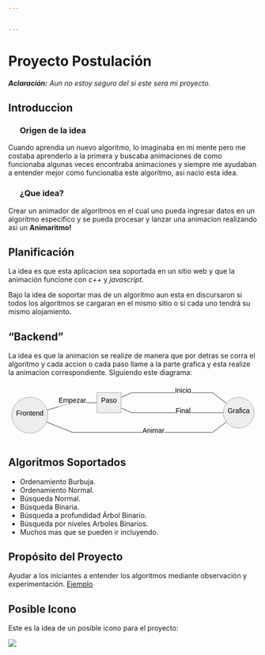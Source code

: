 ```yaml
---


---
```


<h1 id="proyecto-postulación">Proyecto Postulación</h1>
<p><em><strong>Aclaración:</strong>  Aun no estoy seguro del si este sera mi proyecto.</em></p>
<h2 id="introduccion">Introduccion</h2>
<h3 id="origen-de-la-idea">&nbsp;&nbsp;&nbsp;&nbsp;&nbsp; Origen de la idea</h3>
<p>Cuando aprendia un nuevo algoritmo, lo imaginaba en mi mente pero me costaba aprenderlo a la primera y buscaba animaciones de como funcionaba algunas veces encontraba animaciones y siempre me ayudaban a entender mejor como funcionaba este algoritmo, asi nacio esta idea.</p>
<h3 id="¿que-idea">&nbsp;&nbsp;&nbsp;&nbsp;&nbsp; ¿Que idea?</h3>
<p>Crear un animador de algoritmos en el cual uno pueda ingresar datos en un algoritmo especifico y se pueda procesar y lanzar una animacion realizando asi un <strong>Animaritmo!</strong></p>
<h2 id="planificación">Planificación</h2>
<p>La idea es que esta aplicacion sea soportada en un sitio web y que la animación funcione con <em>c++</em> y <em>javascript</em>.</p>
<p>Bajo la idea de soportar mas de un algoritmo aun esta en discursaron si todos los algoritmos se cargaran en el mismo sitio o si cada uno tendrá su mismo alojamiento.</p>
<h2 id="backend">“Backend”</h2>
<p>La idea es que la animacion se realize de manera que por detras se corra el algoritmo y cada accion o cada paso llame a la parte grafica y esta realize la animacion correspondiente. SIguiendo este diagrama:</p>
<pre class=" language-mermaid"><svg id="mermaid-svg-0adN4UnrrrbVZxoi" width="100%" xmlns="http://www.w3.org/2000/svg" xmlns:xlink="http://www.w3.org/1999/xlink" height="135.2916488647461" style="max-width: 580.1666870117188px;" viewBox="0 0 580.1666870117188 135.2916488647461"><style>#mermaid-svg-0adN4UnrrrbVZxoi{font-family:"trebuchet ms",verdana,arial,sans-serif;font-size:16px;fill:#000000;}#mermaid-svg-0adN4UnrrrbVZxoi .error-icon{fill:#552222;}#mermaid-svg-0adN4UnrrrbVZxoi .error-text{fill:#552222;stroke:#552222;}#mermaid-svg-0adN4UnrrrbVZxoi .edge-thickness-normal{stroke-width:2px;}#mermaid-svg-0adN4UnrrrbVZxoi .edge-thickness-thick{stroke-width:3.5px;}#mermaid-svg-0adN4UnrrrbVZxoi .edge-pattern-solid{stroke-dasharray:0;}#mermaid-svg-0adN4UnrrrbVZxoi .edge-pattern-dashed{stroke-dasharray:3;}#mermaid-svg-0adN4UnrrrbVZxoi .edge-pattern-dotted{stroke-dasharray:2;}#mermaid-svg-0adN4UnrrrbVZxoi .marker{fill:#666;stroke:#666;}#mermaid-svg-0adN4UnrrrbVZxoi .marker.cross{stroke:#666;}#mermaid-svg-0adN4UnrrrbVZxoi svg{font-family:"trebuchet ms",verdana,arial,sans-serif;font-size:16px;}#mermaid-svg-0adN4UnrrrbVZxoi .label{font-family:"trebuchet ms",verdana,arial,sans-serif;color:#000000;}#mermaid-svg-0adN4UnrrrbVZxoi .cluster-label text{fill:#333;}#mermaid-svg-0adN4UnrrrbVZxoi .cluster-label span{color:#333;}#mermaid-svg-0adN4UnrrrbVZxoi .label text,#mermaid-svg-0adN4UnrrrbVZxoi span{fill:#000000;color:#000000;}#mermaid-svg-0adN4UnrrrbVZxoi .node rect,#mermaid-svg-0adN4UnrrrbVZxoi .node circle,#mermaid-svg-0adN4UnrrrbVZxoi .node ellipse,#mermaid-svg-0adN4UnrrrbVZxoi .node polygon,#mermaid-svg-0adN4UnrrrbVZxoi .node path{fill:#eee;stroke:#999;stroke-width:1px;}#mermaid-svg-0adN4UnrrrbVZxoi .node .label{text-align:center;}#mermaid-svg-0adN4UnrrrbVZxoi .node.clickable{cursor:pointer;}#mermaid-svg-0adN4UnrrrbVZxoi .arrowheadPath{fill:#333333;}#mermaid-svg-0adN4UnrrrbVZxoi .edgePath .path{stroke:#666;stroke-width:1.5px;}#mermaid-svg-0adN4UnrrrbVZxoi .flowchart-link{stroke:#666;fill:none;}#mermaid-svg-0adN4UnrrrbVZxoi .edgeLabel{background-color:white;text-align:center;}#mermaid-svg-0adN4UnrrrbVZxoi .edgeLabel rect{opacity:0.5;background-color:white;fill:white;}#mermaid-svg-0adN4UnrrrbVZxoi .cluster rect{fill:hsl(210,66.6666666667%,95%);stroke:#26a;stroke-width:1px;}#mermaid-svg-0adN4UnrrrbVZxoi .cluster text{fill:#333;}#mermaid-svg-0adN4UnrrrbVZxoi .cluster span{color:#333;}#mermaid-svg-0adN4UnrrrbVZxoi div.mermaidTooltip{position:absolute;text-align:center;max-width:200px;padding:2px;font-family:"trebuchet ms",verdana,arial,sans-serif;font-size:12px;background:hsl(-160,0%,93.3333333333%);border:1px solid #26a;border-radius:2px;pointer-events:none;z-index:100;}#mermaid-svg-0adN4UnrrrbVZxoi:root{--mermaid-font-family:"trebuchet ms",verdana,arial,sans-serif;}#mermaid-svg-0adN4UnrrrbVZxoi flowchart{fill:apa;}</style><g><g class="output"><g class="clusters"></g><g class="edgePaths"><g class="edgePath LS-C LE-A" style="opacity: 1;" id="L-C-A"><path class="path" d="M90.33690607424651,62.01933063439446L149.06666564941406,44.71665954589844L206.0833282470703,44.71665954589844" marker-end="url(https://stackedit.io/app#arrowhead586)" style="fill:none"></path><defs><marker id="arrowhead586" viewBox="0 0 10 10" refX="9" refY="5" markerUnits="strokeWidth" markerWidth="8" markerHeight="6" orient="auto"><path d="M 0 0 L 10 5 L 0 10 z" class="arrowheadPath" style="stroke-width: 1px; stroke-dasharray: 1px, 0px;"></path></marker></defs></g><g class="edgePath LS-A LE-B" style="opacity: 1;" id="L-A-B"><path class="path" d="M262.54998779296875,32.328115935385966L287.54998779296875,21.35832977294922L337.8916549682617,21.35832977294922L406.9083251953125,21.35832977294922L450.5833282470703,21.35832977294922L475.5833282470703,21.35832977294922L507.99525014068615,46.26596706439323" marker-end="url(https://stackedit.io/app#arrowhead587)" style="fill:none"></path><defs><marker id="arrowhead587" viewBox="0 0 10 10" refX="9" refY="5" markerUnits="strokeWidth" markerWidth="8" markerHeight="6" orient="auto"><path d="M 0 0 L 10 5 L 0 10 z" class="arrowheadPath" style="stroke-width: 1px; stroke-dasharray: 1px, 0px;"></path></marker></defs></g><g class="edgePath LS-B LE-A" style="opacity: 1;" id="L-B-A"><path class="path" d="M500.5833282470703,68.07498931884766L475.5833282470703,68.07498931884766L450.5833282470703,68.07498931884766L406.9083251953125,68.07498931884766L337.8916549682617,68.07498931884766L287.54998779296875,68.07498931884766L262.54998779296875,57.10520315641091" marker-end="url(https://stackedit.io/app#arrowhead588)" style="fill:none"></path><defs><marker id="arrowhead588" viewBox="0 0 10 10" refX="9" refY="5" markerUnits="strokeWidth" markerWidth="8" markerHeight="6" orient="auto"><path d="M 0 0 L 10 5 L 0 10 z" class="arrowheadPath" style="stroke-width: 1px; stroke-dasharray: 1px, 0px;"></path></marker></defs></g><g class="edgePath LS-B LE-C" style="opacity: 1;" id="L-B-C"><path class="path" d="M507.80146433550453,89.6294950278463L475.5833282470703,113.93331909179688L450.5833282470703,113.93331909179688L406.9083251953125,113.93331909179688L337.8916549682617,113.93331909179688L287.54998779296875,113.93331909179688L234.31665802001953,113.93331909179688L149.06666564941406,113.93331909179688L88.98688886672898,89.64612881321061" marker-end="url(https://stackedit.io/app#arrowhead589)" style="fill:none"></path><defs><marker id="arrowhead589" viewBox="0 0 10 10" refX="9" refY="5" markerUnits="strokeWidth" markerWidth="8" markerHeight="6" orient="auto"><path d="M 0 0 L 10 5 L 0 10 z" class="arrowheadPath" style="stroke-width: 1px; stroke-dasharray: 1px, 0px;"></path></marker></defs></g></g><g class="edgeLabels"><g class="edgeLabel" style="opacity: 1;" transform="translate(149.06666564941406,44.71665954589844)"><g transform="translate(-32.01666259765625,-13.358329772949219)" class="label"><rect rx="0" ry="0" width="64.0333251953125" height="26.716659545898438"></rect><foreignObject width="64.0333251953125" height="26.716659545898438"><div xmlns="http://www.w3.org/1999/xhtml" style="display: inline-block; white-space: nowrap;"><span id="L-L-C-A" class="edgeLabel L-LS-C' L-LE-A">Empezar</span></div></foreignObject></g></g><g class="edgeLabel" style="opacity: 1;" transform="translate(406.9083251953125,21.35832977294922)"><g transform="translate(-18.675003051757812,-13.358329772949219)" class="label"><rect rx="0" ry="0" width="37.350006103515625" height="26.716659545898438"></rect><foreignObject width="37.350006103515625" height="26.716659545898438"><div xmlns="http://www.w3.org/1999/xhtml" style="display: inline-block; white-space: nowrap;"><span id="L-L-A-B" class="edgeLabel L-LS-A' L-LE-B">Inicio</span></div></foreignObject></g></g><g class="edgeLabel" style="opacity: 1;" transform="translate(406.9083251953125,68.07498931884766)"><g transform="translate(-17.333328247070312,-13.358329772949219)" class="label"><rect rx="0" ry="0" width="34.666656494140625" height="26.716659545898438"></rect><foreignObject width="34.666656494140625" height="26.716659545898438"><div xmlns="http://www.w3.org/1999/xhtml" style="display: inline-block; white-space: nowrap;"><span id="L-L-B-A" class="edgeLabel L-LS-B' L-LE-A">Final</span></div></foreignObject></g></g><g class="edgeLabel" style="opacity: 1;" transform="translate(337.8916549682617,113.93331909179688)"><g transform="translate(-25.34166717529297,-13.358329772949219)" class="label"><rect rx="0" ry="0" width="50.68333435058594" height="26.716659545898438"></rect><foreignObject width="50.68333435058594" height="26.716659545898438"><div xmlns="http://www.w3.org/1999/xhtml" style="display: inline-block; white-space: nowrap;"><span id="L-L-B-C" class="edgeLabel L-LS-B' L-LE-C">Animar</span></div></foreignObject></g></g></g><g class="nodes"><g class="node default" style="opacity: 1;" id="flowchart-C-3030" transform="translate(50.025001525878906,73.89582443237305)"><circle x="-42.025001525878906" y="-23.35832977294922" r="42.025001525878906" class="label-container"></circle><g class="label" transform="translate(0,0)"><g transform="translate(-32.025001525878906,-13.358329772949219)"><foreignObject width="64.05000305175781" height="26.716659545898438"><div xmlns="http://www.w3.org/1999/xhtml" style="display: inline-block; white-space: nowrap;">Frontend</div></foreignObject></g></g></g><g class="node default" style="opacity: 1;" id="flowchart-A-3031" transform="translate(234.31665802001953,44.71665954589844)"><rect rx="0" ry="0" x="-28.23332977294922" y="-23.35832977294922" width="56.46665954589844" height="46.71665954589844" class="label-container"></rect><g class="label" transform="translate(0,0)"><g transform="translate(-18.23332977294922,-13.358329772949219)"><foreignObject width="36.46665954589844" height="26.716659545898438"><div xmlns="http://www.w3.org/1999/xhtml" style="display: inline-block; white-space: nowrap;">Paso</div></foreignObject></g></g></g><g class="node default" style="opacity: 1;" id="flowchart-B-3033" transform="translate(536.3749923706055,68.07498931884766)"><circle x="-35.791664123535156" y="-23.35832977294922" r="35.791664123535156" class="label-container"></circle><g class="label" transform="translate(0,0)"><g transform="translate(-25.791664123535156,-13.358329772949219)"><foreignObject width="51.58332824707031" height="26.716659545898438"><div xmlns="http://www.w3.org/1999/xhtml" style="display: inline-block; white-space: nowrap;">Grafica</div></foreignObject></g></g></g></g></g></g></svg></pre>
<h2 id="algoritmos-soportados">Algoritmos Soportados</h2>
<ul>
<li>Ordenamiento Burbuja.</li>
<li>Ordenamiento Normal.</li>
<li>Búsqueda Normal.</li>
<li>Búsqueda Binaria.</li>
<li>Búsqueda a profundidad Árbol Binario.</li>
<li>Búsqueda por niveles Arboles Binarios.</li>
<li>Muchos mas que se pueden ir incluyendo.</li>
</ul>
<h2 id="propósito-del-proyecto">Propósito del Proyecto</h2>
<p>Ayudar a los iniciantes a entender los algoritmos mediante observación y experimentación. <a href="http://lwh.free.fr/pages/algo/tri/tri_bulle_es.html">Ejemplo</a></p>
<h2 id="posible-icono">Posible Icono</h2>
<p>Este es la idea de un posible icono para el proyecto:</p>
<div>
<p>
<img src="https://lh3.googleusercontent.com/CVLG9zyqTvC_SsVEMCxbHmi38jAmkGEGLkUEklv_mUe6LLTxP_xd6DsIzKg3TbM_F6inyXlG97bcTTu6lLZOmVLAPFIugOPz8Q-b2eOR4rPjiGwvwzEE_OQYwKvuwFisP262EdC_ViCFwpmTA1MnBlPePxbfx0f-X-GobVCY1DLR_1IxaFD9bOVrDNQ62pvvzcZUzt2oi59mDRzzSXIUpWYFL8huUsLQ7tRC3BMHohCDTJdDxX0t7c6oc9QG3Y8Bh9doPhNhalMWN8A_Bype0eqxpFHFu3w8ZQ1C0Xf7T2GiTrxnaJaPWl0sMKIDVcejmPbfp4K3_kcE4Vo4v8WXruhMxfJLIcVbRQq-QwAhjk1E767KCNgH_a9IKlkTAqAz_wU62Ld2kpjE-dIUTOWKVnS2L1kA-ORKFoeTjA31Ugx35NgzB-zDLKpITSh6btdmPdQBpWnFdCaAvQoiQ2k__XCtLexkuZAl9iDnBNkMxYchO4WLtJhiQbjaFWTesfDv-_xMOWnpZirEG7Ps5mdew8uydhBy5KiAmfFXub4BHoQQLYGLbNvRnZk3M_o5i-0kDp-YknAmb0E5xHD7r1ZkC_L08UPSvnya0pVT1gCiSIivMaS8cBt5eAaODkbsUoKL5i8glz0W9hqBLX-a2d25HiiFzELD9wz8_VStdudTY-Fu7wc8mqJlgxpDChg9ePKpajLE3kBIE5qpl9DodqXS9O0=w505-h711-no?authuser=0">
</p>
</div>

